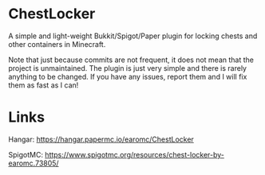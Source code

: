 # ChestLocker

A simple and light-weight Bukkit/Spigot/Paper plugin for locking chests and other containers in Minecraft.

Note that just because commits are not frequent, it does not mean that the project is unmaintained. 
The plugin is just very simple and there is rarely anything to be changed.
If you have any issues, report them and I will fix them as fast as I can!

# Links

Hangar:
https://hangar.papermc.io/earomc/ChestLocker

SpigotMC:
https://www.spigotmc.org/resources/chest-locker-by-earomc.73805/
